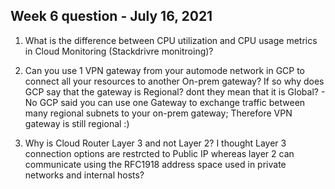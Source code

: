 ## Week 6 question - July 16, 2021

1. What is the difference between CPU utilization and CPU usage metrics in Cloud Monitoring (Stackdrivre monitroing)?

2. Can you use 1 VPN gateway from your automode network in GCP to connect all your resources to another On-prem gateway? If so why does GCP say that the gateway is Regional? dont they mean that it is Global? - No GCP said you can use one Gateway to exchange traffic between many regional subnets to your on-prem gateway; Therefore VPN gateway is still regional :) 

3. Why is Cloud Router Layer 3 and not Layer 2? I thought Layer 3 connection options are restrcted to Public IP whereas layer 2 can communicate using the RFC1918 address space used in private networks and internal hosts?
